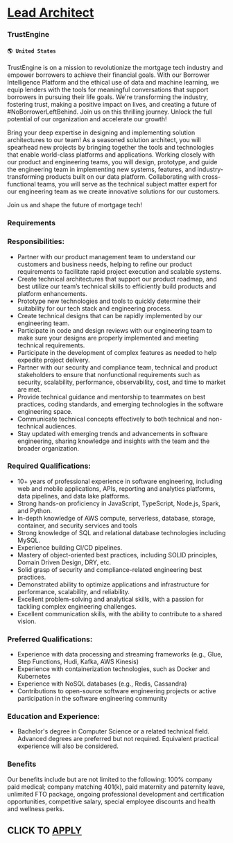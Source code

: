 # [Lead Architect](https://www.remotewlb.com/apply/lead-architect-61935)  
### TrustEngine  
#### `🌎 United States`  

TrustEngine is on a mission to revolutionize the mortgage tech industry and empower borrowers to achieve their financial goals. With our Borrower Intelligence Platform and the ethical use of data and machine learning, we equip lenders with the tools for meaningful conversations that support borrowers in pursuing their life goals. We're transforming the industry, fostering trust, making a positive impact on lives, and creating a future of #NoBorrowerLeftBehind. Join us on this thrilling journey. Unlock the full potential of our organization and accelerate our growth!

Bring your deep expertise in designing and implementing solution architectures to our team! As a seasoned solution architect, you will spearhead new projects by bringing together the tools and technologies that enable world-class platforms and applications. Working closely with our product and engineering teams, you will design, prototype, and guide the engineering team in implementing new systems, features, and industry-transforming products built on our data platform. Collaborating with cross-functional teams, you will serve as the technical subject matter expert for our engineering team as we create innovative solutions for our customers.

Join us and shape the future of mortgage tech!

### Requirements

### Responsibilities:

  * Partner with our product management team to understand our customers and business needs, helping to refine our product requirements to facilitate rapid project execution and scalable systems.
  * Create technical architectures that support our product roadmap, and best utilize our team’s technical skills to efficiently build products and platform enhancements.
  * Prototype new technologies and tools to quickly determine their suitability for our tech stack and engineering process.
  * Create technical designs that can be rapidly implemented by our engineering team.
  * Participate in code and design reviews with our engineering team to make sure your designs are properly implemented and meeting technical requirements.
  * Participate in the development of complex features as needed to help expedite project delivery.
  * Partner with our security and compliance team, technical and product stakeholders to ensure that nonfunctional requirements such as security, scalability, performance, observability, cost, and time to market are met.
  * Provide technical guidance and mentorship to teammates on best practices, coding standards, and emerging technologies in the software engineering space.
  * Communicate technical concepts effectively to both technical and non-technical audiences.
  * Stay updated with emerging trends and advancements in software engineering, sharing knowledge and insights with the team and the broader organization.

### Required Qualifications:

  * 10+ years of professional experience in software engineering, including web and mobile applications, APIs, reporting and analytics platforms, data pipelines, and data lake platforms.
  * Strong hands-on proficiency in JavaScript, TypeScript, Node.js, Spark, and Python.
  * In-depth knowledge of AWS compute, serverless, database, storage, container, and security services and tools
  * Strong knowledge of SQL and relational database technologies including MySQL.
  * Experience building CI/CD pipelines.
  * Mastery of object-oriented best practices, including SOLID principles, Domain Driven Design, DRY, etc.
  * Solid grasp of security and compliance-related engineering best practices.
  * Demonstrated ability to optimize applications and infrastructure for performance, scalability, and reliability.
  * Excellent problem-solving and analytical skills, with a passion for tackling complex engineering challenges.
  * Excellent communication skills, with the ability to contribute to a shared vision.

### Preferred Qualifications:

  * Experience with data processing and streaming frameworks (e.g., Glue, Step Functions, Hudi, Kafka, AWS Kinesis)
  * Experience with containerization technologies, such as Docker and Kubernetes
  * Experience with NoSQL databases (e.g., Redis, Cassandra)
  * Contributions to open-source software engineering projects or active participation in the software engineering community  

### Education and Experience:

  * Bachelor's degree in Computer Science or a related technical field. Advanced degrees are preferred but not required. Equivalent practical experience will also be considered.

### Benefits

Our benefits include but are not limited to the following: 100% company paid medical; company matching 401(k), paid maternity and paternity leave, unlimited FTO package, ongoing professional development and certification opportunities, competitive salary, special employee discounts and health and wellness perks.

  
## CLICK TO [APPLY](https://www.remotewlb.com/apply/lead-architect-61935)

